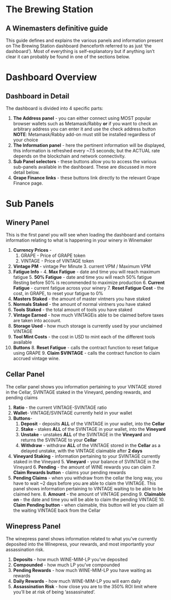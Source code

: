 # The Brewing Station

## A Winemasters definitive guide

This guide defines and explains the various panels and information present on The Brewing Station dashboard (henceforth referred to as just ‘the dashboard’). Most of everything is self-explanatory but if anything isn’t clear it can probably be found in one of the sections below.

# Dashboard Overview
## Dashboard in Detail

The dashboard is divided into 4 specific parts:

1. **The Address panel** - you can either connect using MOST popular browser wallets such as Metamask/Rabby **or** if you want to check an arbitrary address you can enter it and use the check address button \
**NOTE**: Metamask/Rabby add-on must still be installed regardless of your choice
2. **The Information panel** - here the pertinent information will be displayed, this information is refreshed every ~7.5 seconds; but the ACTUAL rate depends on the blockchain and network connectivity.
3. **Sub Panel selectors** - these buttons allow you to access the various sub-panels available in the dashboard. These are discussed in more detail below.
4. **Grape Finance links** - these buttons link directly to the relevant Grape Finance page.

# Sub Panels


## Winery Panel

This is the first panel you will see when loading the dashboard and contains information relating to what is happening in your winery in Winemaker

1. **Currency Prices** -
    1. GRAPE - Price of GRAPE token
    2. VINTAGE - Price of VINTAGE token
2. **Vintage PM** - vintage Per Minute
    3. current VPM / Maximum VPM
3. **Fatigue Info** -
    4. **Max Fatigue** - date and time you will reach maximum fatigue
    5. **50% Fatigue** - date and time you will reach 50% fatigue \
	Resting before 50% is recommended to maximize production
    6. **Current Fatigue** - current fatigue across your winery
    7. **Reset Fatigue Cost** - the cost, in GRAPE, to reset your fatigue to 0%
4. **Masters Staked** - the amount of master vintners you have staked
5. **Normals Staked** - the amount of normal vintners you have staked
6. **Tools Staked** - the total amount of tools you have staked
7. **Vintage Earned** - how much VINTAGEis able to be claimed before taxes are taken into account.
8. **Storage Used** - how much storage is currently used by your unclaimed VINTAGE
9. **Tool Mint Costs** - the cost in USD to mint each of the different tools available
10. **Buttons**
    8. **Reset Fatigue** - calls the contract function to reset fatigue using GRAPE
    9. **Claim $VINTAGE** - calls the contract function to claim accrued vintage wine.

## Cellar Panel

The cellar panel shows you information pertaining to your VINTAGE stored in the Cellar, SVINTAGE staked in the Vineyard, pending rewards, and pending claims

1. **Ratio** - the current VINTAGE-SVINTAGE ratio
2. **Wallet**- VINTAGE/SVINTAGE currently held in your wallet
3. **Buttons**-
    1. **Deposit** - deposits **ALL** of the VINTAGE in your wallet, into the **Cellar**
    2. **Stake** - stakes **ALL** of the SVINTAGE in your wallet, into the **Vineyard**
    3. **Unstake** - unstakes **ALL** of the SVINTAGE in the **Vineyard** and returns the SVINTAGE to your **Cellar**
    4. **Withdraw** - withdraw **ALL** of the VINTAGE stored in the **Cellar** as a delayed unstake, with the VINTAGE claimable after **2 days**
4. **Vineyard Staking** - information pertaining to your SVINTAGE currently staked in the Vineyard
    5. **Vineyard** - your balance of SVINTAGE in the Vineyard
    6. **Pending** - the amount of WINE rewards you can claim
    7. **Claim Rewards button** - claims your pending rewards
5. **Pending Claims** - when you withdraw from the cellar the long way, you have to wait ~2 days before you are able to claim the VINTAGE. This panel shows information pertaining to VINTAGE waiting to be able to be claimed here.
    8. **Amount** - the amount of VINTAGE pending
    9. **Claimable on** - the date and time you will be able to claim the pending VINTAGE
    10. **Claim Pending button** - when claimable, this button will let you claim all the waiting VINTAGE back from the Cellar

## Winepress Panel

The winepress panel shows information related to what you’ve currently deposited into the Winepress, your rewards, and most importantly your assassination risk.

1. **Deposits** - how much WINE-MIM-LP you’ve deposited
2. **Compounded** - how much LP you’ve compounded
3. **Pending Rewards** - how much WINE-MIM-LP you have waiting as rewards
4. **Daily Rewards** - how much WINE-MIM-LP you will earn daily
5. **Assassination Risk** - how close you are to the 350% ROI limit where you’ll be at risk of being ‘assassinated’.